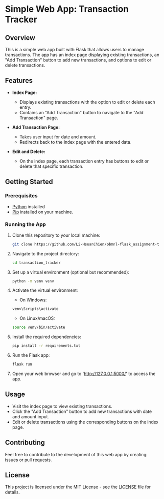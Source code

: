 # Simple Web App: Transaction Tracker

## Overview

This is a simple web app built with Flask that allows users to manage transactions. The app has an index page displaying existing transactions, an "Add Transaction" button to add new transactions, and options to edit or delete transactions.

## Features

- **Index Page:**
  - Displays existing transactions with the option to edit or delete each entry.
  - Contains an "Add Transaction" button to navigate to the "Add Transaction" page.

- **Add Transaction Page:**
  - Takes user input for date and amount.
  - Redirects back to the index page with the entered data.

- **Edit and Delete:**
  - On the index page, each transaction entry has buttons to edit or delete that specific transaction.

## Getting Started

### Prerequisites

- [Python](https://www.python.org/) installed
- [Pip](https://pip.pypa.io/en/stable/) installed on your machine.

### Running the App

1. Clone this repository to your local machine:

    ```bash
    git clone https://github.com/Li-HsuanChien/obmnl-flask_assignment-transaction-record.git
    ```

2. Navigate to the project directory:

    ```bash
    cd transaction_tracker
    ```

3. Set up a virtual environment (optional but recommended):

    ```bash
    python -m venv venv
    ```

4. Activate the virtual environment:

    - On Windows:

    ```bash
    venv\Scripts\activate
    ```

    - On Linux/macOS:

    ```bash 
    source venv/bin/activate
    ```

5. Install the required dependencies:

    ```bash
    pip install -r requirements.txt
    ```

6. Run the Flask app:

    ```bash
    flask run
    ```

7. Open your web browser and go to 'http://127.0.0.1:5000/' to access the app.

## Usage

- Visit the index page to view existing transactions.
- Click the "Add Transaction" button to add new transactions with date and amount input.
- Edit or delete transactions using the corresponding buttons on the index page.

## Contributing

Feel free to contribute to the development of this web app by creating issues or pull requests.

## License

This project is licensed under the MIT License - see the [LICENSE](LICENSE) file for details.

